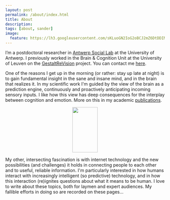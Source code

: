 ```yaml
---
layout: post
permalink: /about/index.html
title: About
description:
tags: [about, sander]
image:
  feature: https://lh3.googleusercontent.com/sKLuoGN2IoG2oBCJ2mZ6DtDDIMoYhcuB-h9pHo64xBpWgGej3k99ko7MGd67r1HVETU36alSKiWQl6kUhP3HoGzAeJWqRZln0jlt_whE9mUPFRy9BoUoK5HCblqz9c89stWcBOkdOAY=w2400
---
```


I’m a postdoctoral researcher in [Antwerp Social Lab](https://www.uantwerpen.be/nl/onderzoeksgroep/antwerp-social-lab/) at the University of Antwerp. I previously worked in the Brain & Cognition Unit at the University of Leuven on the [GestaltReVision](http://www.gestaltrevision.be) project. You can contact me [here](mailto:sandervandecruys@gmail.com).

One of the reasons I get up in the morning (or rather: stay up late at night) is to gain fundamental insight in the sane and insane mind, and in the brain that realizes it. In my scientific work I'm guided by the view of the brain as a prediction engine, continuously and proactively anticipating incoming sensory inputs. I like how this view has deep consequences for the interplay between cognition and emotion. More on this in my academic [publications](/publications/index.html).

<p align="center">
   <img width="80" height="143" src="http://www.sandervandecruys.be/images/neurontreesnake.png">
</p>


My other, intersecting fascination is with internet technology and the new possibilities (and challenges) it holds in connecting people to each other and to useful, reliable information. I'm particularly interested in how humans interact with increasingly intelligent (so predictive) technology, and in how this interaction (re)ignites questions about what it means to be human. I love to write about these topics, both for laymen and expert audiences. My fallible efforts in doing so are recorded on these pages...
